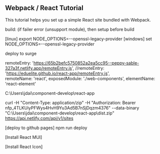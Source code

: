 ## Webpack / React Tutorial

This tutorial helps you set up a simple React site bundled with Webpack.

build: (if failer error (unsupport module), then setup before build

[linux] export NODE_OPTIONS=--openssl-legacy-provider
[windows] set NODE_OPTIONS=--openssl-legacy-provider

deploy to surge

remoteEntry: 'https://65b2befc5750852a2ea5cc95--peppy-sable-327a3f.netlify.app/remoteEntry.js',
            //remoteEntry: 'https://eduelite.github.io/react-app/remoteEntry.js',            
            remoteName: 'react',
            exposedModule: './web-components',
            elementName: 'react-element'


C:\Users\jdai\component-develop\react-app




curl -H "Content-Type: application/zip"  -H "Authorization: Bearer nfp_4TLKUiyPFWys4HvH9Yu3Ad5B7nSjDqzm4376"  --data-binary "C:\Users\jdai\component-develop\react-app\dist.zip"  https://api.netlify.com/api/v1/sites

[deploy to github pages]
npm run deploy


[Install React MUI]


[Install React Icon]